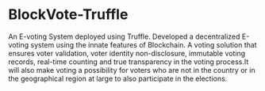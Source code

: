 # BlockVote-Truffle
An E-voting System deployed using Truffle.
Developed a decentralized E-voting system using the innate features of Blockchain. A voting solution that
ensures voter validation, voter identity non-disclosure, immutable voting records, real-time counting and true
transparency in the voting process.It will also make voting a possibility for voters who are not in the country or
in the geographical region at large to also participate in the elections.
